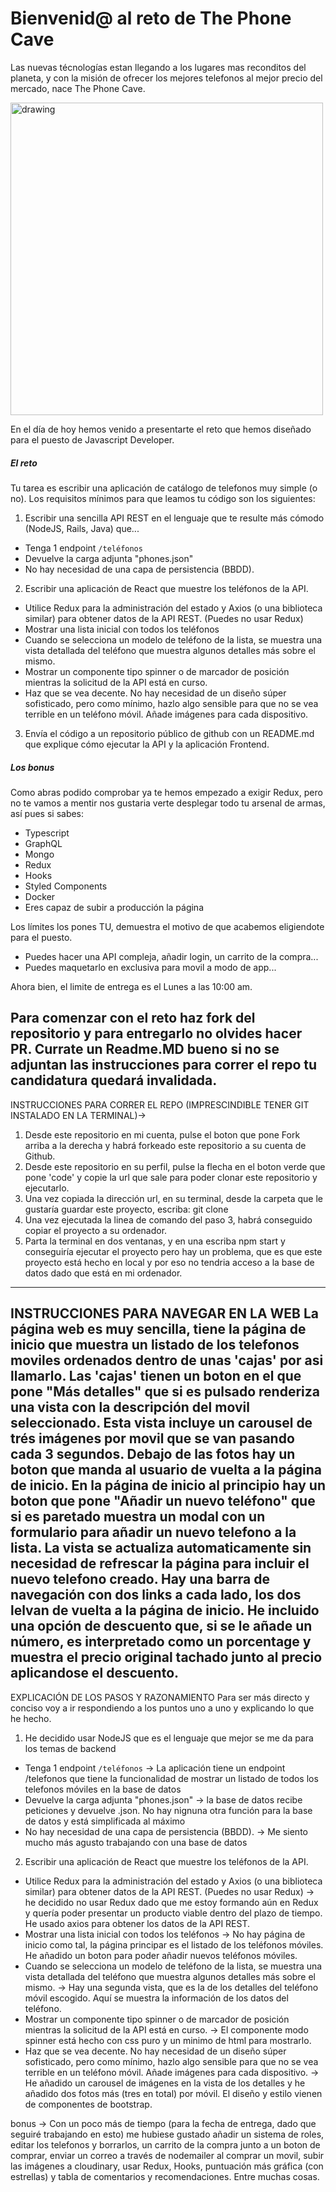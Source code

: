 # Bienvenid@ al reto de The Phone Cave

Las nuevas técnologías estan llegando a los lugares mas reconditos del planeta, y con la misión de ofrecer los mejores telefonos al mejor precio del mercado, nace The Phone Cave.

<img src="https://futurechallenges.org/wp-content/uploads/2013/12/Container_Shop_in_Joe_Slovo_Park.jpg" alt="drawing" width="500"/>

En el día de hoy hemos venido a presentarte el reto que hemos diseñado para el puesto de Javascript Developer. 

##### El reto

Tu tarea es escribir una aplicación de catálogo de telefonos muy simple (o no). Los requisitos mínimos para que leamos tu código son los siguientes:

1. Escribir una sencilla API REST en el lenguaje que te resulte más cómodo (NodeJS, Rails, Java) que...
 - Tenga 1 endpoint `/teléfonos`
 - Devuelve la carga adjunta "phones.json"
 - No hay necesidad de una capa de persistencia (BBDD). 
2. Escribir una aplicación de React que muestre los teléfonos de la API.
 - Utilice Redux para la administración del estado y Axios (o una biblioteca similar) para obtener datos de la API REST. (Puedes no usar Redux)
 - Mostrar una lista inicial con todos los teléfonos
 - Cuando se selecciona un modelo de teléfono de la lista, se muestra una vista detallada del teléfono que muestra algunos detalles más sobre el mismo.
 - Mostrar un componente tipo spinner o de marcador de posición mientras la solicitud de la API está en curso.
 - Haz que se vea decente. No hay necesidad de un diseño súper sofisticado, pero como mínimo, hazlo algo sensible para que no se vea terrible en un teléfono móvil. Añade imágenes para cada dispositivo.
3. Envía el código a un repositorio público de github con un README.md que explique cómo ejecutar la API y la aplicación Frontend.

##### Los bonus
Como abras podido comprobar ya te hemos empezado a exigir Redux, pero no te vamos a mentir nos gustaria verte desplegar todo tu arsenal de armas, así pues si sabes:

- Typescript
- GraphQL
- Mongo
- Redux
- Hooks
- Styled Components
- Docker
- Eres capaz de subir a producción la página

Los límites los pones TU, demuestra el motivo de que acabemos eligiendote para el puesto.

 - Puedes hacer una API compleja, añadir login, un carrito de la compra...
 - Puedes maquetarlo en exclusiva para movil a modo de app...

Ahora bien, el limite de entrega es el Lunes a las 10:00 am.  


Para comenzar con el reto haz fork del repositorio y para entregarlo no olvides hacer PR. Currate un Readme.MD bueno si no se adjuntan las instrucciones para correr el repo tu candidatura quedará invalidada.
---------------------------------------------------------------------------------------------------------------------------------------------
INSTRUCCIONES PARA CORRER EL REPO (IMPRESCINDIBLE TENER GIT INSTALADO EN LA TERMINAL)->
1. Desde este repositorio en mi cuenta, pulse el boton que pone Fork arriba a la derecha y habrá forkeado este repositorio a su cuenta de Github.  
2. Desde este repositorio en su perfil, pulse la flecha en el boton verde que pone 'code' y copie la url que sale para poder clonar este repositorio y ejecutarlo. 
3. Una vez copiada la dirección url, en su terminal, desde la carpeta que le gustaría guardar este proyecto, escriba: git clone <URL>
4. Una vez ejecutada la linea de comando del paso 3, habrá conseguido copiar el proyecto a su ordenador.  
5. Parta la terminal en dos ventanas, y en una escriba npm start y conseguiría ejecutar el proyecto pero hay un problema, que es que este proyecto está hecho en local y por eso no tendria acceso a la base de datos dado que está en mi ordenador.
---------------------------------------------------------------------------------------------------------------------------------------------
INSTRUCCIONES PARA NAVEGAR EN LA WEB
La página web es muy sencilla, tiene la página de inicio que muestra un listado de los telefonos moviles ordenados dentro de unas 'cajas' por asi llamarlo.  Las 'cajas' tienen un boton en el que pone "Más detalles" que si es pulsado renderiza una vista con la descripción del movil seleccionado.  Esta vista incluye un carousel de trés imágenes por movil que se van pasando cada 3 segundos.  Debajo de las fotos hay un boton que manda al usuario de vuelta a la página de inicio.  En la página de inicio al principio hay un boton que pone "Añadir un nuevo teléfono" que si es paretado muestra un modal con un formulario para añadir un nuevo telefono a la lista.  La vista se actualiza automaticamente sin necesidad de refrescar la página para incluir el nuevo telefono creado.  Hay una barra de navegación con dos links a cada lado, los dos lelvan de vuelta a la página de inicio. He incluido una opción de descuento que, si se le añade un número, es interpretado como un porcentage y muestra el precio original tachado junto al precio aplicandose el descuento.
---------------------------------------------------------------------------------------------------------------------------------------------
EXPLICACIÓN DE LOS PASOS Y RAZONAMIENTO
Para ser más directo y conciso voy a ir respondiendo a los puntos uno a uno y explicando lo que he hecho.
1. He decidido usar NodeJS que es el lenguaje que mejor se me da para los temas de backend
 - Tenga 1 endpoint `/teléfonos` ->  La aplicación tiene un endpoint /telefonos que tiene la funcionalidad de mostrar un listado de todos los telefonos móviles en la base de datos
 - Devuelve la carga adjunta "phones.json" -> la base de datos recibe peticiones y devuelve .json.  No hay nignuna otra función para la base de datos y está simplificada al máximo
 - No hay necesidad de una capa de persistencia (BBDD).  -> Me siento mucho más agusto trabajando con una base de datos
2. Escribir una aplicación de React que muestre los teléfonos de la API.  
 - Utilice Redux para la administración del estado y Axios (o una biblioteca similar) para obtener datos de la API REST. (Puedes no usar Redux) -> he decidido no usar Redux dado que me estoy formando aún en Redux y quería poder presentar un producto viable dentro del plazo de tiempo.  He usado axios para obtener los datos de la API REST.
 - Mostrar una lista inicial con todos los teléfonos -> No hay página de inicio como tal, la página principar es el listado de los teléfonos móviles.  He añadido un boton para poder añadir nuevos teléfonos móviles.
 - Cuando se selecciona un modelo de teléfono de la lista, se muestra una vista detallada del teléfono que muestra algunos detalles más sobre el mismo. -> Hay una segunda vista, que es la de los detalles del teléfono móvil escogido.  Aquí se muestra la información de los datos del teléfono.  
 - Mostrar un componente tipo spinner o de marcador de posición mientras la solicitud de la API está en curso. -> El componente modo spinner está hecho con css puro y un minimo de html para mostrarlo.
 - Haz que se vea decente. No hay necesidad de un diseño súper sofisticado, pero como mínimo, hazlo algo sensible para que no se vea terrible en un teléfono móvil. Añade imágenes para cada dispositivo. -> He añadido un carousel de imágenes en la vista de los detalles y he añadido dos fotos más (tres en total) por móvil.  El diseño y estilo vienen de componentes de bootstrap.

 bonus -> Con un poco más de tiempo (para la fecha de entrega, dado que seguiré trabajando en esto) me hubiese gustado añadir un sistema de roles, editar los telefonos y borrarlos, un carrito de la compra junto a un boton de comprar, enviar un correo a través de nodemailer al comprar un movil, subir las imágenes a cloudinary, usar Redux, Hooks, puntuación más gráfica (con estrellas) y tabla de comentarios y recomendaciones. Entre muchas cosas.
